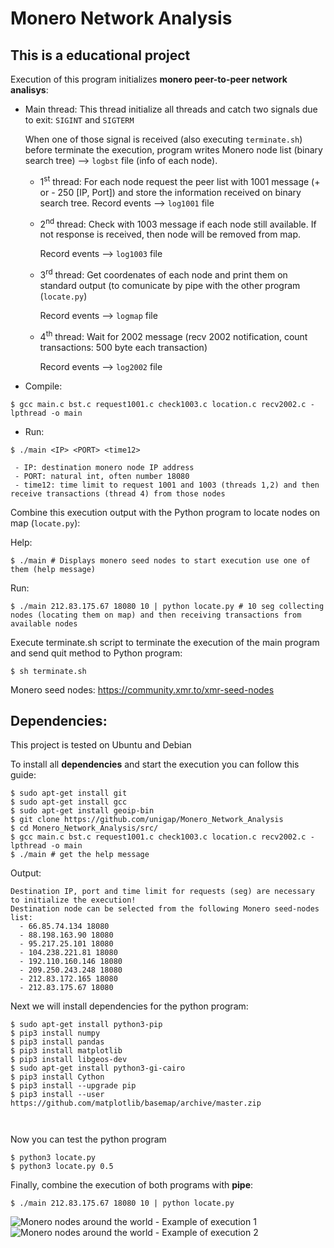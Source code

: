 # Monero Network Analysis
<h2><b> This is a educational project </b></h2>

 Execution of this program initializes <b>monero peer-to-peer network analisys</b>:
 *   Main thread: This thread initialize all threads and catch two signals due to exit: ```SIGINT``` and ```SIGTERM```

     When one of those signal is received (also executing ```terminate.sh```) before terminate the execution, program writes Monero node list (binary search tree) ⟶ ```logbst``` file (info of each node).
     
     - 1<sup>st</sup> thread: For each node request the peer list with 1001 message (+ or - 250 [IP, Port]) and store the information received on binary search tree.
       Record events ⟶ ```log1001``` file
     - 2<sup>nd</sup> thread: Check with 1003 message if each node still available. If not response is received, then node will be removed from map.
     
       Record events ⟶ ```log1003``` file
     - 3<sup>rd</sup> thread: Get coordenates of each node and print them on standard output (to comunicate by pipe with the other program (```locate.py```)
     
       Record events ⟶ ```logmap``` file
     - 4<sup>th</sup> thread: Wait for 2002 message (recv 2002 notification, count transactions: 500 byte each transaction)
     
       Record events ⟶ ```log2002``` file

 * Compile:
```
$ gcc main.c bst.c request1001.c check1003.c location.c recv2002.c -lpthread -o main
```
 * Run:     
```
$ ./main <IP> <PORT> <time12>
```
     - IP: destination monero node IP address
     - PORT: natural int, often number 18080
     - time12: time limit to request 1001 and 1003 (threads 1,2) and then receive transactions (thread 4) from those nodes
 
 Combine this execution output with the Python program to locate nodes on map (```locate.py```):

 Help: 
```
$ ./main # Displays monero seed nodes to start execution use one of them (help message)
 ```
 Run: 
```
$ ./main 212.83.175.67 18080 10 | python locate.py # 10 seg collecting nodes (locating them on map) and then receiving transactions from available nodes
```

Execute terminate.sh script to terminate the execution of the main program and send quit method to Python program:
```
$ sh terminate.sh
```
Monero seed nodes: https://community.xmr.to/xmr-seed-nodes



<h2><b> Dependencies: </b></h2>

This project is tested on Ubuntu and Debian

To install all <b>dependencies</b> and start the execution you can follow this guide:

```
$ sudo apt-get install git
$ sudo apt-get install gcc
$ sudo apt-get install geoip-bin
$ git clone https://github.com/unigap/Monero_Network_Analysis
$ cd Monero_Network_Analysis/src/
$ gcc main.c bst.c request1001.c check1003.c location.c recv2002.c -lpthread -o main
$ ./main # get the help message
```
Output:
```
Destination IP, port and time limit for requests (seg) are necessary to initialize the execution!
Destination node can be selected from the following Monero seed-nodes list: 
  - 66.85.74.134 18080
  - 88.198.163.90 18080
  - 95.217.25.101 18080
  - 104.238.221.81 18080
  - 192.110.160.146 18080
  - 209.250.243.248 18080
  - 212.83.172.165 18080
  - 212.83.175.67 18080
```
Next we will install dependencies for the python program:
```
$ sudo apt-get install python3-pip
$ pip3 install numpy
$ pip3 install pandas
$ pip3 install matplotlib
$ pip3 install libgeos-dev
$ sudo apt-get install python3-gi-cairo
$ pip3 install Cython
$ pip3 install --upgrade pip
$ pip3 install --user https://github.com/matplotlib/basemap/archive/master.zip



```
Now you can test the python program
```
$ python3 locate.py
$ python3 locate.py 0.5
```

Finally, combine the execution of both programs with <b>pipe</b>:
```
$ ./main 212.83.175.67 18080 10 | python locate.py
```

<img src="..//main/imgs/mapa.png" alt="Monero nodes around the world - Example of execution 1">
<img src="../main/imgs/map.svg" alt="Monero nodes around the world - Example of execution 2">

